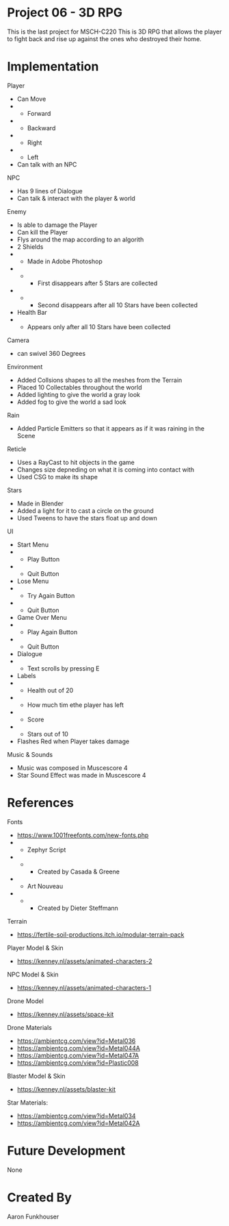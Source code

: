 # Project 06 - 3D RPG
This is the last project for MSCH-C220
This is 3D RPG that allows the player to fight back and rise up against the ones who destroyed their home.

# Implementation
Player
- Can Move
- - Forward
- - Backward
- - Right
- - Left
- Can talk with an NPC

NPC
- Has 9 lines of Dialogue
- Can talk & interact with the player & world

Enemy
- Is able to damage the Player
- Can kill the Player
- Flys around the map according to an algorith
- 2 Shields
- - Made in Adobe Photoshop
- - - First disappears after 5 Stars are collected
- - - Second disappears after all 10 Stars have been collected
- Health Bar
- - Appears only after all 10 Stars have been collected

Camera
- can swivel 360 Degrees

Environment
- Added Collsions shapes to all the meshes from the Terrain
- Placed 10 Collectables throughout the world
- Added lighting to give the world a gray look
- Added fog to give the world a sad look

Rain
- Added Particle Emitters so that it appears as if it was raining in the Scene

Reticle
- Uses a RayCast to hit objects in the game
- Changes size depneding on what it is coming into contact with
- Used CSG to make its shape

Stars
- Made in Blender
- Added a light for it to cast a circle on the ground
- Used Tweens to have the stars float up and down

UI
- Start Menu
- - Play Button
- - Quit Button
- Lose Menu
- - Try Again Button
- - Quit Button
- Game Over Menu
- - Play Again Button
- - Quit Button
- Dialogue
- - Text scrolls by pressing E
- Labels
- - Health out of 20
- - How much tim ethe player has left
- - Score
- - Stars out of 10
- Flashes Red when Player takes damage

Music & Sounds
- Music was composed in Muscescore 4
- Star Sound Effect was made in Muscescore 4

# References
Fonts
- https://www.1001freefonts.com/new-fonts.php
- - Zephyr Script
- - - Created by Casada & Greene
- - Art Nouveau
- - - Created by Dieter Steffmann

Terrain
- https://fertile-soil-productions.itch.io/modular-terrain-pack

Player Model & Skin
- https://kenney.nl/assets/animated-characters-2

NPC Model & Skin
- https://kenney.nl/assets/animated-characters-1

Drone Model
- https://kenney.nl/assets/space-kit

Drone Materials
- https://ambientcg.com/view?id=Metal036
- https://ambientcg.com/view?id=Metal044A
- https://ambientcg.com/view?id=Metal047A
- https://ambientcg.com/view?id=Plastic008

Blaster Model & Skin
- https://kenney.nl/assets/blaster-kit

Star Materials:
- https://ambientcg.com/view?id=Metal034
- https://ambientcg.com/view?id=Metal042A

# Future Development
None

# Created By
Aaron Funkhouser
